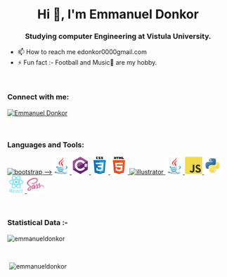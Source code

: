 <!-- Hi there 👋

I'm Emmanuel Donkor

I'm currently studying computer Engineering at Vistula University
-->
<!--
Skills
- Languages :C#, Java, JavaScript, 
- WebDev: React, HTML, CSS/SASS
- Current: Spring Boot
-->
<!--
- 🔭 I’m currently working on personal projects
- 👯 I’m looking to collaborate on projects
- 💬 Ask me about DSA and algorithm problems
- 📫 How to reach me: edonkor0000@gmail.com
- ⚡ Fun fact: Football and music
-->

<!--
[![GitHub Stats](https://github-readme-stats.vercel.app/api?username=emmanueldonkor&theme=dark&show_icons=true&icon_color=ffffff&bg_color=151515)](https://github.com/emmanueldonkor/emmanueldonkor)
-->

<h1 align="center">Hi 👋, I'm Emmanuel Donkor </h1>
<h3 align="center">Studying computer Engineering at Vistula University.</h3>
<!--
-->

- 📫 How to reach me edonkor0000gmail.com
- ⚡ Fun fact :- Football and Music🎵 are my hobby.
<br>
<h3 align="left">Connect with me:</h3>
<p align="left">
  <a href="https://www.linkedin.com/in/donkoremmanuel/" target="blank"><img align="center"
      src="https://raw.githubusercontent.com/rahuldkjain/github-profile-readme-generator/master/src/images/icons/Social/linked-in-alt.svg"
      alt="Emmanuel Donkor" height="30" width="40" /></a>
  <!--<a href="https://www.instagram.com/aymenaz_/" target="blank"><img align="center"
      src="https://raw.githubusercontent.com/rahuldkjain/github-profile-readme-generator/master/src/images/icons/Social/instagram.svg"
      alt="aymenaz_" height="30" width="40" /></a> -->
</p>
<br>
<h3 align="left">Languages and Tools:</h3>
<p <!--align="left"> <a href="https://getbootstrap.com" target="_blank" rel="noreferrer">
    <img src="https://raw.githubusercontent.com/devicons/devicon/master/icons/bootstrap/bootstrap-plain-wordmark.svg"
      alt="bootstrap" width="40" height="40" /> </a> <a href="https://www.cprogramming.com/" target="_blank" 
    rel="noreferrer"> --><img src="https://raw.githubusercontent.com/devicons/devicon/master/icons/java/java-original.svg"
      alt="java" width="40" height="40" /> </a> <a href="https://www.w3schools.com/java/" target="_blank" rel="noreferrer">
    <img src="https://raw.githubusercontent.com/devicons/devicon/master/icons/csharp/csharp-original.svg"
      alt="csharp" width="40" height="40" /> </a> <a href="https://www.w3schools.com/csharp/" target="_blank"
    rel="noreferrer"> <img
      src="https://raw.githubusercontent.com/devicons/devicon/master/icons/css3/css3-original-wordmark.svg" alt="css3"
      width="40" height="40" /> </a> <a href="https://www.w3.org/html/" target="_blank" rel="noreferrer"> <img
      src="https://raw.githubusercontent.com/devicons/devicon/master/icons/html5/html5-original-wordmark.svg"
      alt="html5" width="40" height="40" /> </a> <a href="https://www.adobe.com/in/products/illustrator.html"
    target="_blank" rel="noreferrer"> <img
      src="https://www.vectorlogo.zone/logos/adobe_illustrator/adobe_illustrator-icon.svg" alt="illustrator" width="40"
      height="40" /> </a> <a href="https://www.java.com" target="_blank" rel="noreferrer"> <img
      src="https://raw.githubusercontent.com/devicons/devicon/master/icons/java/java-original.svg" alt="java" width="40"
      height="40" /> </a> <a href="https://developer.mozilla.org/en-US/docs/Web/JavaScript" target="_blank"
    rel="noreferrer"> <img
      src="https://raw.githubusercontent.com/devicons/devicon/master/icons/javascript/javascript-original.svg"
      alt="javascript" width="40" height="40" /> </a>
<!--     <a href="https://kotlinlang.org" target="_blank" rel="noreferrer">
    <img src="https://www.vectorlogo.zone/logos/kotlinlang/kotlinlang-icon.svg" alt="kotlin" width="40" height="40" />
  </a>  -->
   <!-- <a href="https://www.mysql.com/" target="_blank" rel="noreferrer"> <img
      src="https://raw.githubusercontent.com/devicons/devicon/master/icons/mysql/mysql-original-wordmark.svg"
      alt="mysql" width="40" height="40" /> </a> </a> <a href="https://nodejs.org" target="_blank" rel="noreferrer"> <img
      src="https://raw.githubusercontent.com/devicons/devicon/master/icons/nodejs/nodejs-original-wordmark.svg"
      alt="nodejs" width="40" height="40" /> </a> <a href="https://pandas.pydata.org/" target="_blank" rel="noreferrer">-->
    <!--<img
      src="https://raw.githubusercontent.com/devicons/devicon/2ae2a900d2f041da66e950e4d48052658d850630/icons/pandas/pandas-original.svg"
      alt="pandas" width="40" height="40" /> </a> <a href="https://www.photoshop.com/en" target="_blank"
    rel="noreferrer"> <img
      src="https://raw.githubusercontent.com/devicons/devicon/master/icons/photoshop/photoshop-line.svg" alt="photoshop"
      width="40" height="40" /> </a>
       <a href="https://www.python.org" target="_blank" rel="noreferrer">--> <img
      src="https://raw.githubusercontent.com/devicons/devicon/master/icons/python/python-original.svg" alt="python"
      width="40" height="40" /> </a> <a href="https://reactjs.org/" target="_blank" rel="noreferrer"> <img
      src="https://raw.githubusercontent.com/devicons/devicon/master/icons/react/react-original-wordmark.svg"
      alt="react" width="40" height="40" /> </a> <a href="https://sass-lang.com" target="_blank" rel="noreferrer"> 
     <img
      src="https://raw.githubusercontent.com/devicons/devicon/master/icons/sass/sass-original.svg" alt="sass" width="40"
      height="40" /> </a> </p> 
<br>
<h3>Statistical Data :-</h3>
<p><img align="center"
    src="https://github-readme-stats.vercel.app/api/top-langs?username=emmanueldonkor&show_icons=true&locale=en&bg_color=0d1117&text_color=ffffff&layout=compact"
    alt="emmanueldonkor" 
    bg_color=#808080/></p>








<br>
<p>&nbsp;<img align="center" src="https://github-readme-stats.vercel.app/api?username=emmanueldonkor&show_icons=true&locale=en&bg_color=0d1117&text_color=ffffff&repo=convoychat"
    alt="emmanueldonkor" /></p>

<br>

